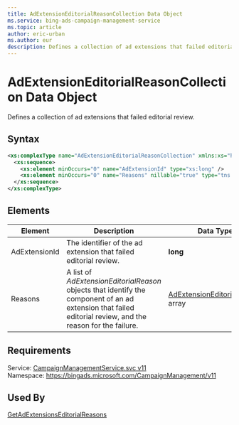 ```yaml
---
title: AdExtensionEditorialReasonCollection Data Object
ms.service: bing-ads-campaign-management-service
ms.topic: article
author: eric-urban
ms.author: eur
description: Defines a collection of ad extensions that failed editorial review.
---
```

# AdExtensionEditorialReasonCollection Data Object
Defines a collection of ad extensions that failed editorial review.

## Syntax
```xml
<xs:complexType name="AdExtensionEditorialReasonCollection" xmlns:xs="http://www.w3.org/2001/XMLSchema">
  <xs:sequence>
    <xs:element minOccurs="0" name="AdExtensionId" type="xs:long" />
    <xs:element minOccurs="0" name="Reasons" nillable="true" type="tns:ArrayOfAdExtensionEditorialReason" />
  </xs:sequence>
</xs:complexType>
```

## <a name="elements"></a>Elements

|Element|Description|Data Type|
|-----------|---------------|-------------|
|<a name="adextensionid"></a>AdExtensionId|The identifier of the ad extension that failed editorial review.|**long**|
|<a name="reasons"></a>Reasons|A list of *AdExtensionEditorialReason* objects that identify the component of an ad extension that failed editorial review, and the reason for the failure.|[AdExtensionEditorialReason](adextensioneditorialreason.md) array|

## Requirements
Service: [CampaignManagementService.svc v11](https://campaign.api.bingads.microsoft.com/Api/Advertiser/CampaignManagement/v11/CampaignManagementService.svc)  
Namespace: https://bingads.microsoft.com/CampaignManagement/v11  

## Used By
[GetAdExtensionsEditorialReasons](getadextensionseditorialreasons.md)  
